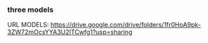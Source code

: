 ### three models

URL MODELS: https://drive.google.com/drive/folders/1fr0HoA9pk-3ZW72mOcsYYA3U2ITCwfg1?usp=sharing
